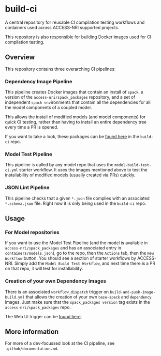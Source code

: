 # build-ci

A central repository for reusable CI compilation testing workflows and containers used across ACCESS-NRI supported projects.

This repository is also responsible for building Docker images used for CI compilation testing.

## Overview

This repository contains three overarching CI pipelines:

### Dependency Image Pipeline

This pipeline creates Docker images that contain an install of `spack`, a version of the `access-nri/spack_packages` repository, and a set of independent `spack env`ironments that contain all the dependencies for all the model components of a coupled model.

This allows the install of modified models (and model components) for quick CI testing, rather than having to install an entire dependency tree every time a PR is opened.

If you want to take a look, these packages can be [found here](https://github.com/orgs/ACCESS-NRI/packages?tab=packages&q=build-) in the `build-ci` repo.

### Model Test Pipeline

This pipeline is called by any model repo that uses the `model-build-test-ci.yml` starter workflow. It uses the images mentioned above to test the installability of modified models (usually created via PRs) quickly.

### JSON Lint Pipeline

This pipeline checks that a given `*.json` file complies with an associated `*.schema.json` file. Right now it is only being used in the `build-ci` repo.

## Usage

### For Model repositories

If you want to use the Model Test Pipeline (and the model is available in `access-nri/spack_packages` and has an associated entry in `containers/models.json`), go to the repo, then the `Actions` tab, then the `New Workflow` button. You should see a section of starter workflows by ACCESS-NRI. Simply add the `Model Build Test Workflow`, and next time there is a PR on that repo, it will test for installability.

### Creation of your own Dependency Images

There is an associated `workflow_dispatch` trigger on `build-and-push-image-build.yml` that allows the creation of your own `base-spack` and `dependency` images. Just make sure that the `spack_packages version` tag exists in the `access-nri/spack_packages` repo.

The Web UI trigger can be [found here](https://github.com/ACCESS-NRI/build-ci/actions/workflows/build-and-push-image-build.yml).

## More information

For more of a dev-focussed look at the CI pipeline, see `.github/documentation.md`.

